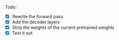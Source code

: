 Todo:

- [x] Rewrite the forward pass
- [x] Add the decoder layers
- [x] Strip the weights of the current pretrained weights
- [x] Test it out